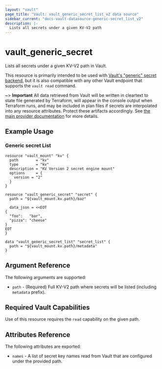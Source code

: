 ```yaml
---
layout: "vault"
page_title: "Vault: vault_generic_secret_list_v2 data source"
sidebar_current: "docs-vault-datasource-generic-secret_list_v2"
description: |-
  Lists all secrets under a given KV-V2 path
---
```


# vault\_generic\_secret

Lists all secrets under a given KV-V2 path in Vault.

This resource is primarily intended to be used with
[Vault's "generic" secret backend](https://www.vaultproject.io/docs/secrets/generic/index.html),
but it is also compatible with any other Vault endpoint that supports
the `vault read` command.

~> **Important** All data retrieved from Vault will be
written in cleartext to state file generated by Terraform, will appear in
the console output when Terraform runs, and may be included in plan files
if secrets are interpolated into any resource attributes.
Protect these artifacts accordingly. See
[the main provider documentation](../index.html)
for more details.

## Example Usage

### Generic secret List

```hcl
resource "vault_mount" "kv" {
  path        = "kv"
  type        = "kv"
  description = "KV Version 2 secret engine mount"
  options     = { 
    version = "2"
  }
}

resource "vault_generic_secret" "secret" {
  path = "${vault_mount.kv.path}/baz"

  data_json = <<EOT
{
  "foo":   "bar",
  "pizza": "cheese"
}
EOT
}

data "vault_generic_secret_list" "secret_list" {
  path = "${vault_mount.kv.path}/metadata"
}
```

## Argument Reference

The following arguments are supported:

* `path` - (Required) Full KV-V2 path where secrets will be listed (including `metadata` prefix).

## Required Vault Capabilities

Use of this resource requires the `read` capability on the given path.

## Attributes Reference

The following attributes are exported:

* `names` - A list of secret key names read from Vault that are configured under
the provided path.
